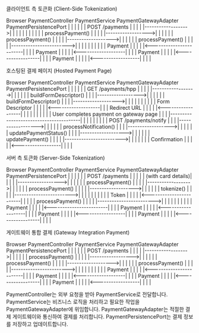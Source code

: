 



클라이언트 측 토큰화 (Client-Side Tokenization)

Browser          PaymentController    PaymentService    PaymentGatewayAdapter    PaymentPersistencePort
   |                    |                   |                    |                         |
   | POST /payments     |                   |                    |                         |
   |------------------>|                   |                    |                         |
   |                    |                   |                    |                         |
   |                    | processPayment()  |                    |                         |
   |                    |------------------>|                    |                         |
   |                    |                   | processPayment()   |                         |
   |                    |                   |------------------->|                         |
   |                    |                   |                    | processPayment()        |
   |                    |                   |                    |------------------------>|
   |                    |                   |                    |                         |
   |                    |                   |                    |       Payment           |
   |                    |                   |                    |<------------------------|
   |                    |                   |       Payment      |                         |
   |                    |                   |<-------------------|                         |
   |                    |       Payment     |                    |                         |
   |                    |<------------------|                    |                         |
   |       Payment      |                   |                    |                         |
   |<------------------|                   |                    |                         |


호스팅된 결제 페이지 (Hosted Payment Page)

Browser          PaymentController    PaymentService    PaymentGatewayAdapter    PaymentPersistencePort
   |                    |                   |                    |                         |
   | GET /payments/hpp  |                   |                    |                         |
   |------------------>|                   |                    |                         |
   |                    | buildFormDescriptor()                  |                         |
   |                    |------------------>|                    |                         |
   |                    |                   | buildFormDescriptor()                        |
   |                    |                   |------------------->|                         |
   |                    |                   |                    |                         |
   |                    |                   |    Form Descriptor |                         |
   |                    |                   |<-------------------|                         |
   |   Redirect URL     |                   |                    |                         |
   |<------------------|                   |                    |                         |
   |                    |                   |                    |                         |
   | User completes payment on gateway page |                    |                         |
   |----------------------------------------|                    |                         |
   |                    |                   |                    |                         |
   | POST /payments/notify                  |                    |                         |
   |------------------>|                   |                    |                         |
   |                    | processNotification()                  |                         |
   |                    |------------------>|                    |                         |
   |                    |                   | updatePaymentStatus()                        |
   |                    |                   |------------------->|                         |
   |                    |                   |                    | updatePayment()         |
   |                    |                   |                    |------------------------>|
   |                    |                   |                    |                         |
   |    Confirmation    |                   |                    |                         |
   |<------------------|                   |                    |                         |

서버 측 토큰화 (Server-Side Tokenization)

Browser          PaymentController    PaymentService    PaymentGatewayAdapter    PaymentPersistencePort
   |                    |                   |                    |                         |
   | POST /payments     |                   |                    |                         |
   | (with card details)|                   |                    |                         |
   |------------------>|                   |                    |                         |
   |                    | processPayment()  |                    |                         |
   |                    |------------------>|                    |                         |
   |                    |                   | processPayment()   |                         |
   |                    |                   |------------------->|                         |
   |                    |                   |                    | tokenize()              |
   |                    |                   |                    |------------------------>|
   |                    |                   |                    |                         |
   |                    |                   |                    |       Token             |
   |                    |                   |                    |<------------------------|
   |                    |                   |                    | processPayment()        |
   |                    |                   |                    |------------------------>|
   |                    |                   |                    |                         |
   |                    |                   |                    |       Payment           |
   |                    |                   |                    |<------------------------|
   |                    |                   |       Payment      |                         |
   |                    |                   |<-------------------|                         |
   |                    |       Payment     |                    |                         |
   |                    |<------------------|                    |                         |
   |       Payment      |                   |                    |                         |
   |<------------------|                   |                    |                         |

게이트웨이 통합 결제 (Gateway Integration Payment)

Browser          PaymentController    PaymentService    PaymentGatewayAdapter    PaymentPersistencePort
   |                    |                   |                    |                         |
   | POST /payments     |                   |                    |                         |
   |------------------>|                   |                    |                         |
   |                    | processPayment()  |                    |                         |
   |                    |------------------>|                    |                         |
   |                    |                   | processPayment()   |                         |
   |                    |                   |------------------->|                         |
   |                    |                   |                    | processPayment()        |
   |                    |                   |                    |------------------------>|
   |                    |                   |                    |                         |
   |                    |                   |                    |       Payment           |
   |                    |                   |                    |<------------------------|
   |                    |                   |       Payment      |                         |
   |                    |                   |<-------------------|                         |
   |                    |       Payment     |                    |                         |
   |                    |<------------------|                    |                         |
   |       Payment      |                   |                    |                         |
   |<------------------|                   |                    |                         |


PaymentController는 외부 요청을 받아 PaymentService로 전달합니다.
PaymentService는 비즈니스 로직을 처리하고 필요한 작업을 PaymentGatewayAdapter에 위임합니다.
PaymentGatewayAdapter는 적절한 결제 게이트웨이와 통신하여 결제를 처리합니다.
PaymentPersistencePort는 결제 정보를 저장하고 업데이트합니다.

